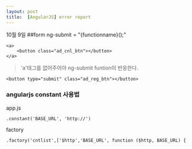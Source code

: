 ```yaml
---
layout: post
title:  [AngularJS] error report
---
```

10월 9일 
##form ng-submit = "{functionname}();"

	<a>
	    <button class="ad_cnl_btn"></button>
	</a>
> 'a'태그를 없어주어야 ng-submit funtion이 반응한다.
	
	<button type="submit" class="ad_reg_btn"></button>

	
### angularjs constant 사용법
app.js

	.constant('BASE_URL', 'http://')
factory

	.factory('cntlist',['$http','BASE_URL', function ($http, BASE_URL) {
